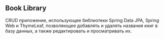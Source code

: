 ## Book Library

CRUD приложение, использующее библиотеки Spring Data JPA, Spring Web и ThymeLeaf, позволяющее добавлять и удалять названия книг в базу данных, а также редактировать и просматривать их. 
